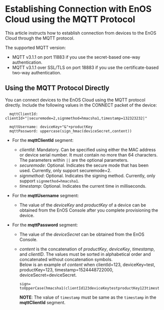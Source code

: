 # Establishing Connection with EnOS Cloud using the MQTT Protocol

This article instructs how to establish connection from devices to the EnOS Cloud through the MQTT protocol.


The supported MQTT version:

- MQTT v3.1.1 on port 11883 if you use the secret-based one-way authentication.
- MQTT v3.1.1 over SSL/TLS on port 18883 if you use the certificate-based two-way authentication.


## Using the MQTT Protocol Directly

You can connect devices to the EnOS Cloud using the MQTT protocol directly. Include the following values in the CONNECT packet of the device:

```
  mqttClientId: clientId+"|securemode=2,signmethod=hmacsha1,timestamp=132323232|"

  mqttUsername: deviceKey+"&"+productKey
  mqttPassword: uppercase(sign_hmac(deviceSecret,content))
 ```


 - For the **mqttClientId** segment:
   - _clientId_: Mandatory. Can be specified using either the MAC address or device serial number. It must contain no more than 64 characters. The parameters within  ``||`` are the optional parameters.
   - _securemode_: Optional. Indicates the secure mode that has been used. Currently, only support securemode=2.
   - _signmethod_: Optional. Indicates the signing method. Currently, only support `signmethod=hmacsha1`.
   - _timestamp_: Optional. Indicates the current time in milliseconds.

 - For the **mqttUsername** segment:
   - The value of the _deviceKey_ and _productKey_ of a device can be obtained from the EnOS Console after you complete provisioning the device.

 - For the **mqttPassword** segment:
   - The value of the _deviceSecret_ can be obtained from the EnOS Console.
   - _content_ is the concatenation of _productKey_, _deviceKey_, _timestamp_, and _clientID_. The values must be sorted in alphabetical order and concatenated without concatenation symbols.  
     Below is an example of _content_ when clientId=123, deviceKey=test, productKey=123, timestamp=1524448722000, deviceSecret=deviceSecret.
     ```
     sign= toUpperCase(hmacsha1(clientId123deviceKeytestproductKey123timestamp1524448722000deviceSecret))
     ```

     **NOTE**: The value of `timestamp` must be same as the `timestamp` in the **mqttClientId** segment.
